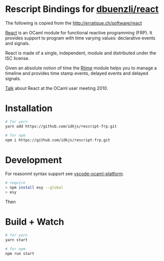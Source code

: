 # Rescript Bindings for [dbuenzli/react](https://github.com/dbuenzli/react)

The following is copied from the http://erratique.ch/software/react

[React](http://erratique.ch/software/react) is an OCaml module for functional reactive programming (FRP). It provides support to program with time varying values: declarative events and signals.

React is made of a single, independent, module and distributed under the ISC license.

Given an absolute notion of time the [Rtime](https://erratique.ch/software/rtime) module helps you to manage a timeline and provides time stamp events, delayed events and delayed signals.

[Talk](https://erratique.ch/talks/ocamlum-2010) about React at the OCaml user meeting 2010.

# Installation

```bash
# for yarn
yarn add https://github.com/idkjs/rescript-frp.git

# for npm
npm i https://github.com/idkjs/rescript-frp.git
```
# Development

For reasonml syntax support see [vscode-ocaml-platform](https://github.com/ocamllabs/vscode-ocaml-platform).

```bash
# require
> npm install esy --global
> esy
```
Then
# Build + Watch

```bash
# for yarn
yarn start

# for npm
npm run start
```

